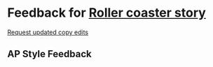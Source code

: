 # Feedback for [Roller coaster story](https://rosakettumaki.github.io/roller_coaster_story/)

[Request updated copy edits](https://github.com/jsoma/data-studio-projects-2024/issues/new/choose)

## AP Style Feedback

